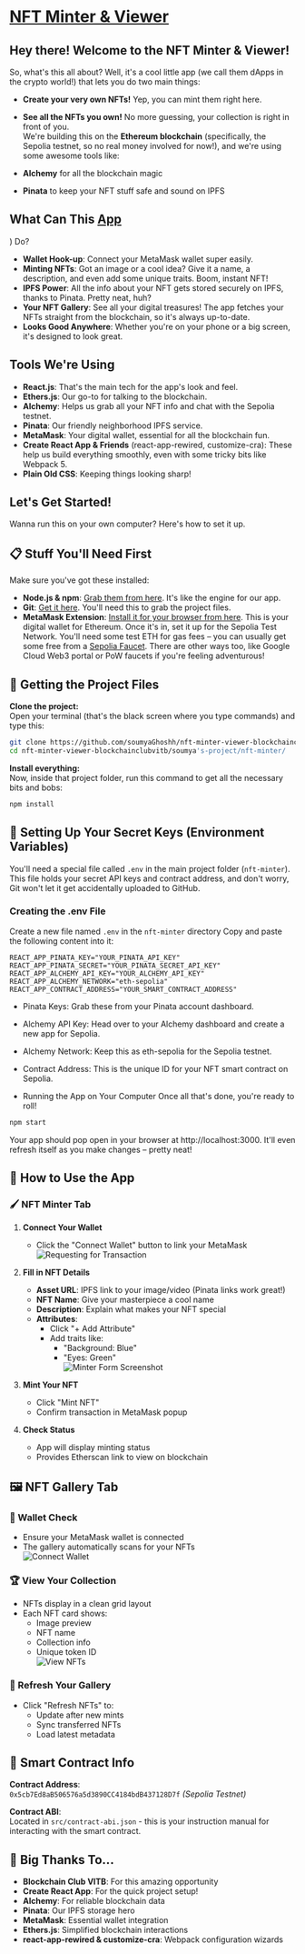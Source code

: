 # [NFT Minter & Viewer](https://nft-minter-viewer-blockchainclubvit-six.vercel.app/)

## Hey there! Welcome to the NFT Minter & Viewer!  

So, what's this all about? Well, it's a cool little app (we call them dApps in the crypto world!) that lets you do two main things:
- **Create your very own NFTs!** Yep, you can mint them right here.  
- **See all the NFTs you own!** No more guessing, your collection is right in front of you.  
We're building this on the **Ethereum blockchain** (specifically, the Sepolia testnet, so no real money involved for now!), and we're using some awesome tools like:  

- **Alchemy** for all the blockchain magic  
- **Pinata** to keep your NFT stuff safe and sound on IPFS  

## What Can This [App](https://nft-minter-viewer-blockchainclubvit-six.vercel.app/)
) Do?

- **Wallet Hook-up**: Connect your MetaMask wallet super easily.  
- **Minting NFTs**: Got an image or a cool idea? Give it a name, a description, and even add some unique traits. Boom, instant NFT!  
- **IPFS Power**: All the info about your NFT gets stored securely on IPFS, thanks to Pinata. Pretty neat, huh?  
- **Your NFT Gallery**: See all your digital treasures! The app fetches your NFTs straight from the blockchain, so it's always up-to-date.  
- **Looks Good Anywhere**: Whether you're on your phone or a big screen, it's designed to look great.  

## Tools We're Using

- **React.js**: That's the main tech for the app's look and feel.  
- **Ethers.js**: Our go-to for talking to the blockchain.  
- **Alchemy**: Helps us grab all your NFT info and chat with the Sepolia testnet.  
- **Pinata**: Our friendly neighborhood IPFS service.  
- **MetaMask**: Your digital wallet, essential for all the blockchain fun.  
- **Create React App & Friends** (react-app-rewired, customize-cra): These help us build everything smoothly, even with some tricky bits like Webpack 5.  
- **Plain Old CSS**: Keeping things looking sharp!  

## Let's Get Started!

Wanna run this on your own computer? Here's how to set it up.

## 📋 Stuff You'll Need First

Make sure you've got these installed:

- **Node.js & npm**: [Grab them from here](https://nodejs.org/). It's like the engine for our app.  
- **Git**: [Get it here](https://git-scm.com/). You'll need this to grab the project files.  
- **MetaMask Extension**: [Install it for your browser from here](https://metamask.io/). This is your digital wallet for Ethereum. Once it's in, set it up for the Sepolia Test Network. You'll need some test ETH for gas fees – you can usually get some free from a [Sepolia Faucet](https://sepoliafaucet.com/). There are other ways too, like Google Cloud Web3 portal or PoW faucets if you're feeling adventurous!

## 📂 Getting the Project Files

**Clone the project:**  
Open your terminal (that's the black screen where you type commands) and type this:

```bash
git clone https://github.com/soumyaGhoshh/nft-minter-viewer-blockchainclubvitb.git
cd nft-minter-viewer-blockchainclubvitb/soumya's-project/nft-minter/
```

**Install everything:**  
Now, inside that project folder, run this command to get all the necessary bits and bobs:
```bash
npm install
```
## 🔑 Setting Up Your Secret Keys (Environment Variables)

You'll need a special file called `.env` in the main project folder (`nft-minter`). This file holds your secret API keys and contract address, and don't worry, Git won't let it get accidentally uploaded to GitHub.

### Creating the .env File
 Create a new file named `.env` in the `nft-minter` directory
 Copy and paste the following content into it:
```env
REACT_APP_PINATA_KEY="YOUR_PINATA_API_KEY"
REACT_APP_PINATA_SECRET="YOUR_PINATA_SECRET_API_KEY"
REACT_APP_ALCHEMY_API_KEY="YOUR_ALCHEMY_API_KEY"
REACT_APP_ALCHEMY_NETWORK="eth-sepolia"
REACT_APP_CONTRACT_ADDRESS="YOUR_SMART_CONTRACT_ADDRESS"
```

- Pinata Keys: Grab these from your Pinata account dashboard.

- Alchemy API Key: Head over to your Alchemy dashboard and create a new app for Sepolia.

- Alchemy Network: Keep this as eth-sepolia for the Sepolia testnet.

- Contract Address: This is the unique ID for your NFT smart contract on Sepolia.

- Running the App on Your Computer
Once all that's done, you're ready to roll!
```bash
npm start
```

Your app should pop open in your browser at http://localhost:3000. It'll even refresh itself as you make changes – pretty neat!

## 📱 How to Use the App

### 🖌️ NFT Minter Tab

1. **Connect Your Wallet**  
   - Click the "Connect Wallet" button to link your MetaMask  
   ![Requesting for Transaction](images/TransactionRequest.png "MetaMask transaction Request")

2. **Fill in NFT Details**  
   - **Asset URL**: IPFS link to your image/video (Pinata links work great!)  
   - **NFT Name**: Give your masterpiece a cool name  
   - **Description**: Explain what makes your NFT special  
   - **Attributes**:  
     - Click "+ Add Attribute"  
     - Add traits like:  
       - "Background: Blue"  
       - "Eyes: Green"  
     ![Minter Form Screenshot](images/NFTminter.png "NFT Minter form with details and attributes")

3. **Mint Your NFT**  
   - Click "Mint NFT"  
   - Confirm transaction in MetaMask popup  

4. **Check Status**  
   - App will display minting status  
   - Provides Etherscan link to view on blockchain  

## 🖼️ NFT Gallery Tab

### 🔌 Wallet Check
- Ensure your MetaMask wallet is connected  
- The gallery automatically scans for your NFTs  
![Connect Wallet](images/ConnnectWallet.png "NFT Gallery before wallet connection")

### 🏆 View Your Collection
- NFTs display in a clean grid layout  
- Each NFT card shows:  
  - Image preview  
  - NFT name  
  - Collection info  
  - Unique token ID  
![View NFTs](images/NFTviewer.png "Your collection of NFTs")


### 🔄 Refresh Your Gallery
- Click "Refresh NFTs" to:  
  - Update after new mints  
  - Sync transferred NFTs  
  - Load latest metadata

## 📜 Smart Contract Info

**Contract Address**:  
`0x5cb7Ed8aB506576a5d3890CC4184bdB437128D7f` *(Sepolia Testnet)*  

**Contract ABI**:  
Located in `src/contract-abi.json` - this is your instruction manual for interacting with the smart contract.

## 🙏 Big Thanks To...

- **Blockchain Club VITB**: For this amazing opportunity
- **Create React App**: For the quick project setup!  
- **Alchemy**: For reliable blockchain data  
- **Pinata**: Our IPFS storage hero  
- **MetaMask**: Essential wallet integration  
- **Ethers.js**: Simplified blockchain interactions  
- **react-app-rewired & customize-cra**: Webpack configuration wizards  
